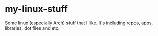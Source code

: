 # my-linux-stuff
Some linux (especially Arch) stuff that I like. It's including repos, apps, libraries, dot files and etc.
